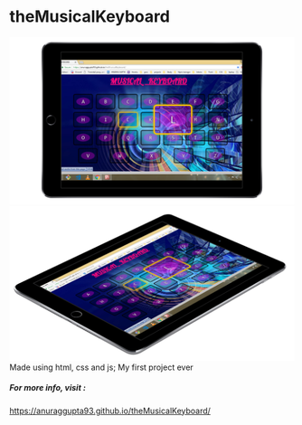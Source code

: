 # theMusicalKeyboard
![alt_text](https://github.com/AnuragGupta93/theMusicalKeyboard/blob/master/public/Screenshot%20(56)_ipadair2_spacegrey_landscape.png)
![alt_text](https://github.com/AnuragGupta93/theMusicalKeyboard/blob/master/public/Screenshot%20(56)_ipadair2_spacegrey_right.png)
Made using html, css and js;
My first project ever
##### For more info, visit :


https://anuraggupta93.github.io/theMusicalKeyboard/
